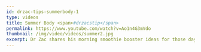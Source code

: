 ```yaml
---
id: drzac-tips-summerbody-1
type: videos
title: Summer Body <span>#drzacstip</span>
permalink: https://www.youtube.com/watch?v=Ao1n4G3mVdo
thumbnail: /img/video/videos/summer2.jpg
excerpt: Dr Zac shares his morning smoothie booster ideas for those days when you’re too rushed to think about breakfast.
---
```

